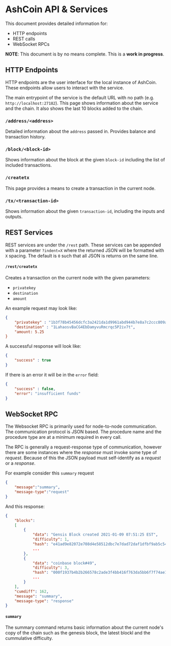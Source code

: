 # AshCoin API & Services

This document provides detailed information for:

* HTTP endpoints
* REST calls
* WebSocket RPCs

**NOTE**: This document is by no means complete. This is a **work in progress**.

## HTTP Endpoints

HTTP endpoints are the user interface for the local instance of AshCoin. These endpoints allow users to interact with the service. 

The main entrypoint of the service is the default URL with no path (e.g. `http://localhost:27182`). This page shows information about the service and the chain. It also shows the last 10 blocks added to the chain.

### `/address/<address>`

Detailed information about the `address` passed in. Provides balance and transaction history.

### `/block/<block-id>`

Shows information about the block at the given `block-id` including the list of included transactions.

### `/createtx`

This page provides a means to create a transaction in the current node.

### `/tx/<transaction-id>`

Shows information about the given `transaction-id`, including the inputs and outputs.


## REST Services

REST services are under the `/rest` path. These services can be appended with a parameter `?indent=X` where the returned JSON will be formatted with `X` spacing. The default is `0` such that all JSON is returns on the same line.

#### `/rest/createtx`

Creates a transaction on the current node with the given parameters:

* `privatekey`
* `destination`
* `amount`

An example request may look like: 

```json
{
    "privatekey" : "1b3f78b45456dcfc3a2421da1d9961abd944b7e8a7c2ccc809a7ea92e200eeb1h",
    "destination" : "1LahaosvBaCG4EbDamyvuRmcrqc5P2iv7t",
    "amount: 5.25
}
```

A successful response will look like: 

```json
{
    "success" : true
}
```

If there is an error it will be in the `error` field:
```json
{
    "success" : false,
    "error": "insufficient funds"
}
```

## WebSocket RPC

The Websocket RPC is primarily used for node-to-node communication. The communication protocol is JSON based. The procedure name and the procedure type are at a minimum required in every call.

The RPC is generally a request-response type of communication, however there are some instances where the *response* must invoke some type of *request*. Because of this the JSON payload must self-identify as a *request* or a *response*. 

For example consider this `summary` request

```json
{
    "message":"summary",
    "message-type":"request"
}
```

And this response:

```json
{
    "blocks": 
    [
        {
            "data": "Gensis Block created 2021-01-09 07:51:25 EST",
            "difficulty": 1,
            "hash": "e41ad9e82072e708d4e58512dbc7e7dad72daf1dfbf9ab5c547fbd82f5a49824",
            ...
        },
        {
            "data": "coinbase block#49",
            "difficulty": 3,
            "hash": "000f1937b4b2b266578c2ade3f4bb416f763da5bb6f7f74ae1e0e0625495fd14",
            ...
        }
    ],
    "cumdiff": 162,
    "message": "summary",
    "message-type": "response"
}
```

#### `summary`

The summary command returns basic information about the current node's copy of the chain such as the genesis block, the latest blockl and the cummulative difficulty.
